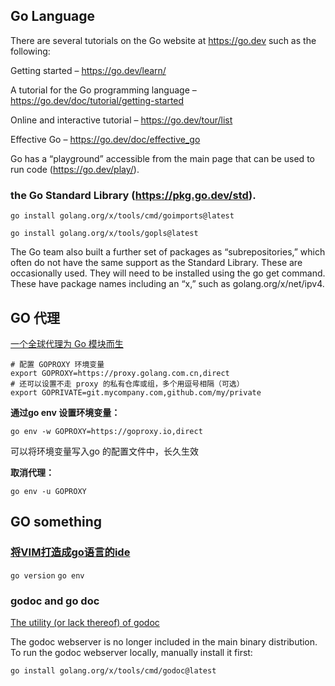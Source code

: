 ## Go Language

There are several tutorials on the Go website at https://go.dev such as the following:

Getting started – https://go.dev/learn/

A tutorial for the Go programming language – https://go.dev/doc/tutorial/getting-started

Online and interactive tutorial – https://go.dev/tour/list

Effective Go – https://go.dev/doc/effective_go

Go has a “playground” accessible from the main page that can be used to run code (https://go.dev/play/).


### the Go Standard Library (https://pkg.go.dev/std).

    go install golang.org/x/tools/cmd/goimports@latest
    
    go install golang.org/x/tools/gopls@latest

The Go team also built a further set of packages as “subrepositories,” which often do not have the same support as the Standard Library. These are occasionally used. They will need to be installed using the go get command. These have package names including an “x,” such as golang.org/x/net/ipv4.
 
 
## GO 代理

[一个全球代理为 Go 模块而生](https://goproxy.io/zh/)
```
# 配置 GOPROXY 环境变量
export GOPROXY=https://proxy.golang.com.cn,direct
# 还可以设置不走 proxy 的私有仓库或组，多个用逗号相隔（可选）
export GOPRIVATE=git.mycompany.com,github.com/my/private
```

**通过go env 设置环境变量：**

`go env -w GOPROXY=https://goproxy.io,direct`

可以将环境变量写入go 的配置文件中，长久生效

**取消代理：**

`go env -u GOPROXY`  

## GO something

### [将VIM打造成go语言的ide](https://learnku.com/articles/24924)

`go version`  `go env`

### godoc and go doc

[The utility (or lack thereof) of godoc](https://forum.golangbridge.org/t/the-utility-or-lack-thereof-of-godoc/27906)

The godoc webserver is no longer included in the main binary distribution. To run the godoc webserver locally, manually install it first:
 
`go install golang.org/x/tools/cmd/godoc@latest`

